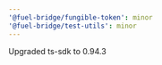 ```yaml
---
'@fuel-bridge/fungible-token': minor
'@fuel-bridge/test-utils': minor
---
```


Upgraded ts-sdk to 0.94.3
